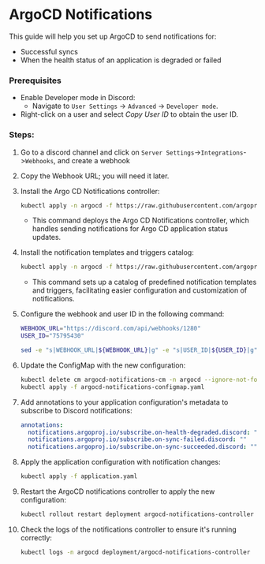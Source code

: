 # ArgoCD Notifications

This guide will help you set up ArgoCD to send notifications for:
* Successful syncs
* When the health status of an application is degraded or failed


### Prerequisites

* Enable Developer mode in Discord:
    * Navigate to `User Settings` -> `Advanced` -> `Developer mode`.
* Right-click on a user and select _Copy User ID_ to obtain the user ID.

### Steps:

1. Go to a discord channel and click on `Server Settings`->`Integrations`->`Webhooks`, and create a webhook

2. Copy the Webhook URL; you will need it later.

3. Install the Argo CD Notifications controller:
    ```bash
    kubectl apply -n argocd -f https://raw.githubusercontent.com/argoproj-labs/argocd-notifications/release-1.0/manifests/install.yaml
    ```
    * This command deploys the Argo CD Notifications controller, which handles sending notifications for Argo CD application status updates.

4. Install the notification templates and triggers catalog:
    ```bash
    kubectl apply -n argocd -f https://raw.githubusercontent.com/argoproj-labs/argocd-notifications/release-1.0/catalog/install.yaml
    ```
    * This command sets up a catalog of predefined notification templates and triggers, facilitating easier configuration and customization of notifications.

5. Configure the webhook and user ID in the following command:
    ```bash
    WEBHOOK_URL="https://discord.com/api/webhooks/1280"
    USER_ID="75795430"
 
    sed -e "s|WEBHOOK_URL|${WEBHOOK_URL}|g" -e "s|USER_ID|${USER_ID}|g" argocd-notifications-cm-template.yaml > argocd-notifications-configmap.yaml
    ```
    
6. Update the ConfigMap with the new configuration:
    ```bash
    kubectl delete cm argocd-notifications-cm -n argocd --ignore-not-found
    kubectl apply -f argocd-notifications-configmap.yaml
    ```

7. Add annotations to your application configuration's metadata to subscribe to Discord notifications:
    ```yaml
    annotations:
      notifications.argoproj.io/subscribe.on-health-degraded.discord: ""
      notifications.argoproj.io/subscribe.on-sync-failed.discord: ""
      notifications.argoproj.io/subscribe.on-sync-succeeded.discord: ""
    ```

8. Apply the application configuration with notification changes:
    ```bash
    kubectl apply -f application.yaml
    ```

9. Restart the ArgoCD notifications controller to apply the new configuration:
    ```bash
    kubectl rollout restart deployment argocd-notifications-controller -n argocd
    ```

10. Check the logs of the notifications controller to ensure it's running correctly:
    ```bash
    kubectl logs -n argocd deployment/argocd-notifications-controller
    ```